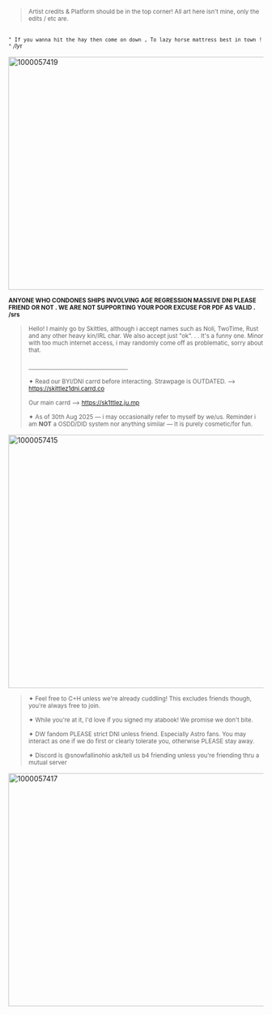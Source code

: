> <sub> Artist credits & Platform should be in the top corner! All art here isn't mine, only the edits / etc are. </sub>
##
<sup> `` " If you wanna hit the hay then come on down ,
To lazy horse mattress best in town ! " `` */ly*r </sup>


<img width="736" height="460" alt="1000057419" src="https://github.com/user-attachments/assets/03037957-cae3-4857-89cb-568515c31456" />



<sup> **ANYONE WHO CONDONES SHIPS INVOLVING AGE REGRESSION MASSIVE DNI PLEASE FRIEND OR NOT . WE ARE NOT SUPPORTING YOUR POOR EXCUSE FOR PDF AS VALID . /srs** </sup>


> <sup> Hello! I mainly go by Skittles, although i accept names such as Noli, TwoTime, Rust and any other heavy kin/IRL char. We also accept just "ok". . . It's a funny one. Minor with too much internet access, i may randomly come off as problematic, sorry about that. </sup>
> 
> ﹏﹏﹏﹏﹏﹏﹏﹏﹏﹏﹏﹏﹏﹏
> 
> <sup> ✦ Read our BYI/DNI carrd before interacting. Strawpage is OUTDATED. --> https://skittlez1dni.carrd.co
>
>  <sup> Our main carrd --> https://sk1ttlez.ju.mp </sup>
>
> <sup> ✦ As of 30th Aug 2025 — i may occasionally refer to myself by we/us. Reminder i am **NOT** a OSDD/DID system nor anything similar — It is purely cosmetic/for fun. </sup>

<img width="1500" height="500" alt="1000057415" src="https://github.com/user-attachments/assets/bf7e9f5f-0d10-4561-a975-c40af8acab3a" />


> <sup> ✦ Feel free to C+H unless we're already cuddling! This excludes friends though, you're always free to join. </sup>
>
> <sup> ✦ While you're at it, I'd love if you signed my atabook! We promise we don't bite. </sup>
>
> <sup> ✦ DW fandom PLEASE strict DNI unless friend. Especially Astro fans. You may interact as one if we do first or clearly tolerate you, otherwise PLEASE stay away. </sup>
>
> <sup> ✦ Discord is @snowfallinohio ask/tell us b4 friending unless you're friending thru a mutual server </sup>



<img width="736" height="460" alt="1000057417" src="https://github.com/user-attachments/assets/40110d47-63d8-4f7f-a51a-1a66a5345d3f" />



 
 
 
 

